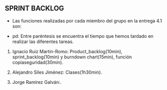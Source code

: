 **SPRINT BACKLOG**
---
* Las funciones realizadas por cada miembro del grupo en la entrega 4.1 son:

* pd: Entre paréntesis se encuentra el tiempo que hemos tardado en realizar las diferentes tareas.

1. Ignacio Ruiz Martin-Romo: Product_backlog(10min), sprint_backlog(10min) y burndown chart(15min), función copiaseguridad(30min).

2. Alejandro Siles Jiménez: Clases(1h30min).

3. Jorge Ramírez Galván:.
